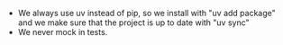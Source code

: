- We always use uv instead of pip, so we install with "uv add package" and we make sure that the project is up to date with "uv sync"
- We never mock in tests.